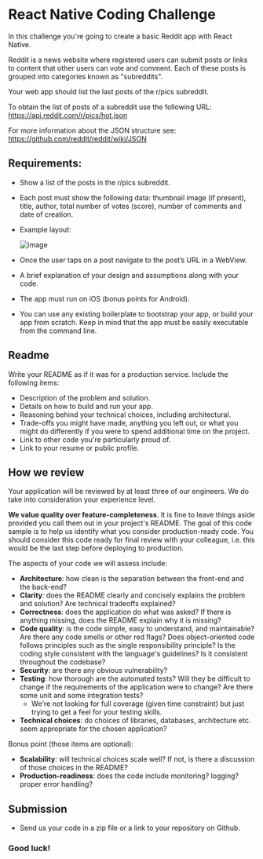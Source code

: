 # React Native Coding Challenge

In this challenge you're going to create a basic Reddit app with React Native.

Reddit is a news website where registered users can submit posts or links to content that other users can vote and comment. Each of these posts is grouped into categories known as "subreddits".

Your web app should list the last posts of the r/pics subreddit.

To obtain the list of posts of a subreddit use the following URL:
https://api.reddit.com/r/pics/hot.json

For more information about the JSON structure see:
https://github.com/reddit/reddit/wiki/JSON 

## Requirements:

* Show a list of the posts in the r/pics subreddit.
* Each post must show the following data: thumbnail image (if present), title, author, total number of votes (score), number of comments and date of creation.
* Example layout:

  ![image](https://user-images.githubusercontent.com/636075/44457253-08f22600-a603-11e8-9df2-6db2ea49b222.png)
* Once the user taps on a post navigate to the post’s URL in a WebView.
* A brief explanation of your design and assumptions along with your code.
* The app must run on iOS (bonus points for Android).
* You can use any existing boilerplate to bootstrap your app, or build your app from scratch. Keep in mind that the app must be easily executable from the command line.

Readme
------

Write your README as if it was for a production service. Include the following items:

* Description of the problem and solution.
* Details on how to build and run your app.
* Reasoning behind your technical choices, including architectural. 
* Trade-offs you might have made, anything you left out, or what you might do differently if you were to spend additional time on the project.
* Link to other code you're particularly proud of.
* Link to your resume or public profile.

How we review
-------------

Your application will be reviewed by at least three of our engineers. We do take into consideration your experience level.

**We value quality over feature-completeness**. It is fine to leave things aside provided you call them out in your project's README. The goal of this code sample is to help us identify what you consider production-ready code. You should consider this code ready for final review with your colleague, i.e. this would be the last step before deploying to production.

The aspects of your code we will assess include:

* **Architecture**: how clean is the separation between the front-end and the back-end?
* **Clarity**: does the README clearly and concisely explains the problem and solution? Are technical tradeoffs explained?
* **Correctness**: does the application do what was asked? If there is anything missing, does the README explain why it is missing?
* **Code quality**: is the code simple, easy to understand, and maintainable?  Are there any code smells or other red flags? Does object-oriented code follows principles such as the single responsibility principle? Is the coding style consistent with the language's guidelines? Is it consistent throughout the codebase?
* **Security**: are there any obvious vulnerability?
* **Testing**: how thorough are the automated tests? Will they be difficult to change if the requirements of the application were to change? Are there some unit and some integration tests?
	* We're not looking for full coverage (given time constraint) but just trying to get a feel for your testing skills.
* **Technical choices**: do choices of libraries, databases, architecture etc. seem appropriate for the chosen application?

Bonus point (those items are optional):

* **Scalability**: will technical choices scale well? If not, is there a discussion of those choices in the README? 
* **Production-readiness**: does the code include monitoring? logging? proper error handling?

Submission
-------------

* Send us your code in a zip file or a link to your repository on Github.

### Good luck!
